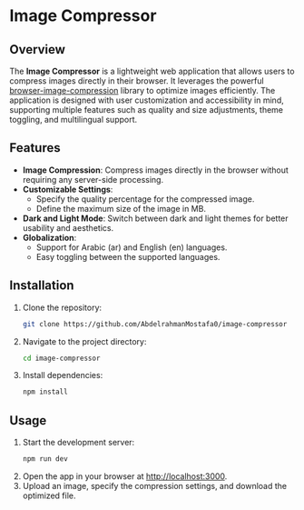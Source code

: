 # Image Compressor

## Overview

The **Image Compressor** is a lightweight web application that allows users to compress images directly in their browser. It leverages the powerful [browser-image-compression](https://www.npmjs.com/package/browser-image-compression) library to optimize images efficiently. The application is designed with user customization and accessibility in mind, supporting multiple features such as quality and size adjustments, theme toggling, and multilingual support.

## Features

- **Image Compression**: Compress images directly in the browser without requiring any server-side processing.
- **Customizable Settings**:
  - Specify the quality percentage for the compressed image.
  - Define the maximum size of the image in MB.
- **Dark and Light Mode**: Switch between dark and light themes for better usability and aesthetics.
- **Globalization**:
  - Support for Arabic (ar) and English (en) languages.
  - Easy toggling between the supported languages.

## Installation

1. Clone the repository:
   ```bash
   git clone https://github.com/AbdelrahmanMostafa0/image-compressor
   ```
2. Navigate to the project directory:
   ```bash
   cd image-compressor
   ```
3. Install dependencies:
   ```bash
   npm install
   ```

## Usage

1. Start the development server:
   ```bash
   npm run dev
   ```
2. Open the app in your browser at [http://localhost:3000](http://localhost:3000).
3. Upload an image, specify the compression settings, and download the optimized file.

<!-- ## Roadmap
- Add a drag-and-drop upload feature.
- Implement a preview for the compressed image.
- Extend language support to more languages.
- Add responsive design improvements for better usability on mobile devices. -->

<!-- ## Contributing
Contributions are welcome! Feel free to open issues or submit pull requests to improve the project. -->
<!-- 
## License

This project is licensed under the [MIT License](LICENSE).
-->
<!--

Stay tuned for more updates as the project evolves! -->
